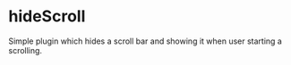 hideScroll
==========

Simple plugin which hides a scroll bar and showing it when user starting a scrolling.
